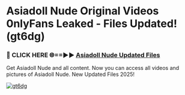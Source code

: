 # Asiadoll Nude Original Videos 0nlyFans Leaked - Files Updated! (gt6dg)

<h3>🔴 CLICK HERE 🌐==►► <a href="https://tinyurl.com/5h6xmrr3" rel="nofollow">Asiadoll Nude Updated Files</a></h3>

Get Asiadoll Nude and all content. Now you can access all videos and pictures of Asiadoll Nude. New Updated Files 2025!

[![gt6dg](https://i.imgur.com/KVD873Z.gif)](https://tinyurl.com/5h6xmrr3)
